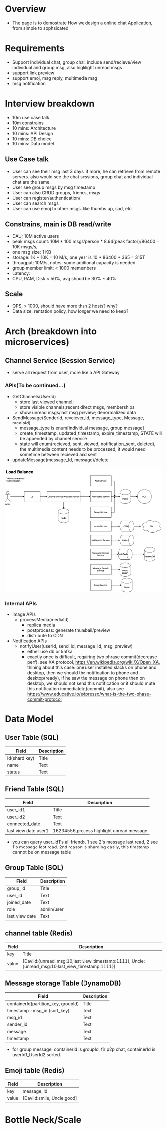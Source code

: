# Overview
* The page is to demostrate How we design a online chat Application, from simple to sophsicated

# Requirements
* Support Individual chat, group chat, include send/recieve/view individual and group msg, also highlight unread msgs
* support link preview
* support emoj, msg reply, multimedia msg
* msg notification

# Interview breakdown
* 10m use case talk
* 10m constrains
* 10 mins: Architecture
* 10 mins: API Design
* 10 mins: DB choice
* 10 mins: Data model

## Use Case talk
* User can see their msg last 3 days, if more, he can retrieve from remote servers. also would see the chat sessions, group chat and individual chat are the same.
* User see group msgs by msg timestamp
* User can also CRUD groups, friends, msgs
* User can register/authentication/
* User can search msgs
* User can use emoj to other msgs. like thumbs up, sad, etc
## Constrains, main is DB read/write
* DAU: 10M active users 
* peak msgs count: 10M * 100 msgs/person * 8.64(peak factor)/86400 = 10K msgs/s,
* one msg size: 1 KB
* storage:  1K * 10K  = 10 M/s, one year is 10 * 86400 * 365 = 315T
* througput:   10M/s, notes: some addtional capacity is needed
* group member limit: < 1000 memembers
* Latency: 
* CPU, RAM, Disk < 50%, avg shoud be 30% ~ 40% 
## Scale
 * QPS, > 1000, should have more than 2 hosts? why? 
 * Data size, rentation policy, how longer we need to keep? 
# Arch (breakdown into microservices)
## Channel Service (Session Service)
* serve all request from user, more like a API Gateway
### APIs(To be continued...)
- GetChannels(UserId)
  - store last viewed channel; 
  - store visible channels;recent direct msgs, memberships
  - show unread msgs/last msg preview; denormalized data
- SendMessage(SenderId, revciever_Id, message_type, Message, mediaId)
  - message_type is enum[individual message, group message]
  - create_timestamp, updated_timestamp, expire_timestamp, STATE will be appended by channel service
  - state will enum(recieved, sent, viewed, notification_sent, deleted), the multimedia content needs to be processed, it would need sometime between recieved and sent
- updateMessage(message_Id, message)/delete

![Arch](https://github.com/dqnn/interview/blob/master/doc/system-design-questions/designSlacks.png)
### Internal APIs
- Image APIs
  - processMedia(mediaId)
     - replica media
     - postprocess: generate thumbail/preview
     - distribute to CDN
- Notification APIs
  - notifyUser(userId, send_id, message_Id, msg_preview)
    - either use db or kafka
    - exactly once is difficult, requiring two phrase commit(decrease perf), see XA protocol, https://en.wikipedia.org/wiki/X/Open_XA, thining about this case: one user installed slacks on phone and desktop, then we should the notification to phone and desktop(ready), if he saw the message on phone then on desktop, we should not send this notification or it should mute this notification immediately,(commit), also see https://www.educative.io/edpresso/what-is-the-two-phase-commit-protocol
    
# Data Model
## User Table (SQL)
| Field      | Description |
| ----------- | ----------- |
| Id(shard key) | Title       |
| name          | Text        |
| status          | Text        |
## Friend Table (SQL)
| Field      | Description |
| ----------- | ----------- |
| user_id1    | Title       |
| user_id2    | Text        |
| connected_date | Text     | 
| last view date user1 | 16234556,process highlight unread message   |
*  you can query user_id1's all friends, 1 see 2's message last read, 2 see 1's message last read. 2nd reason is sharding easily,  this timstamp cannot be on message table
## Group Table (SQL)
| Field      | Description |
| ----------- | ----------- |
| group_id    | Title       |
| user_id    | Text        |
| joined_date | Text     | 
| role| admin/user   | 
| last_view date | Text     | 
## channel table (Redis)
| Field      | Description |
| ----------- | ----------- |
| key    | Title       |
| value | [Davlid:{unread_msg:10;last_view_timestamp:1111}, Uncle:{unread_msg:10;last_view_timestamp:1111}]     | 
## Message storage Table (DynamoDB)
| Field      | Description |
| ----------- | ----------- |
| containerId(partition_key, groupId)    | Title       |
| timestamp -msg_id (sort_key)    | Text        |
| msg_id | Text     | 
| sender_id | Text     | 
| message | Text     |
| timestamp | Text     | 
* for group message, containerid is groupId, fir p2p chat, containerId is userId1_UserId2 sorted. 
## Emoji table (Redis)
| Field      | Description |
| ----------- | ----------- |
| key    | message_Id       |
| value | [Davlid:smile, Uncle:good]     | 
# Bottle Neck/Scale


 
 
 
